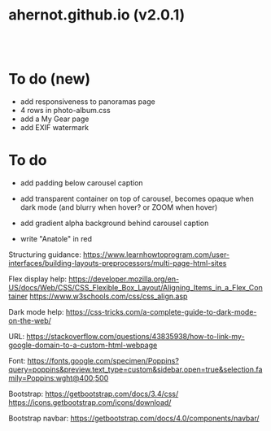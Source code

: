 # ahernot.github.io (v2.0.1)

<br><br>

# To do (new)
* add responsiveness to panoramas page
* 4 rows in photo-album.css
* add a My Gear page
* add EXIF watermark

# To do
* add padding below carousel caption
* add transparent container on top of carousel, becomes opaque when dark mode (and blurry when hover? or ZOOM when hover)
* add gradient alpha background behind carousel caption

* write "Anatole" in red

Structuring guidance:
https://www.learnhowtoprogram.com/user-interfaces/building-layouts-preprocessors/multi-page-html-sites

Flex display help:
https://developer.mozilla.org/en-US/docs/Web/CSS/CSS_Flexible_Box_Layout/Aligning_Items_in_a_Flex_Container
https://www.w3schools.com/css/css_align.asp

Dark mode help:
https://css-tricks.com/a-complete-guide-to-dark-mode-on-the-web/

URL:
https://stackoverflow.com/questions/43835938/how-to-link-my-google-domain-to-a-custom-html-webpage

Font:
https://fonts.google.com/specimen/Poppins?query=poppins&preview.text_type=custom&sidebar.open=true&selection.family=Poppins:wght@400;500

Bootstrap:
https://getbootstrap.com/docs/3.4/css/
https://icons.getbootstrap.com/icons/download/

Bootstrap navbar:
https://getbootstrap.com/docs/4.0/components/navbar/
